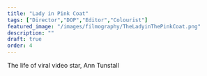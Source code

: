 ```yaml
---
title: "Lady in Pink Coat"
tags: ["Director","DOP","Editor","Colourist"]
featured_image: "/images/filmography/TheLadyinThePinkCoat.png"
description: ""
draft: true
order: 4
---
```


The life of viral video star, Ann Tunstall



